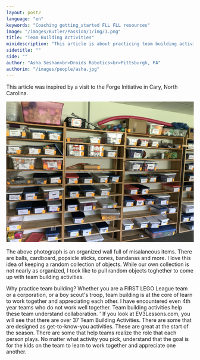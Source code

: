```yaml
---
layout: post2
language: "en"
keywords: "Coaching getting_started FLL FLL resources"
image: "/images/Butler/Passion/1/img/3.png"
title: "Team Building Activities"
minidescription: "This article is about practicing team building activities."
sidetitle: ""
side: ""
author: "Asha Seshan<br>Droids Robotics<br>Pittsburgh, PA"
authorim: "/images/people/asha.jpg"
---
```


This article was inspired by a visit to the Forge Initiative in Cary, North Carolina.


![](/images/coachcorner/TeamBuildingWall.jpg)

The above photograph is an organized wall full of misalaneous items. There are balls, cardboard, popsicle sticks, cones, bandanas and more.  I love this idea of keeping a random collection of objects. While our own collection is not nearly as organized, I took like to pull random objects toghether to come up with team building activities.


Why practice team building?
Whether you are a FIRST LEGO League team or a corporation, or a boy scout's troop, team building is at the core of learn to work together and appreciating each other.  I have encountered even 4th year teams who do not work well together. Team building activities help these team understand collaboration.
'
If you look at EV3Lessons.com, you will see that there are over 37 Team Building Activities. There are some that are designed as get-to-know-you activities. These are great at the start of the season.  There are some that help teams realize the role that each person plays.  No matter what activity you pick, understand that the goal is for the kids on the team to learn to work together and appreciate one another.




